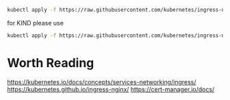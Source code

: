 ```sh
kubectl apply -f https://raw.githubusercontent.com/kubernetes/ingress-nginx/controller-v1.3.1/deploy/static/provider/cloud/deploy.yaml
```

for KIND please use
```sh
kubectl apply -f https://raw.githubusercontent.com/kubernetes/ingress-nginx/main/deploy/static/provider/kind/deploy.yaml
```

# Worth Reading
https://kubernetes.io/docs/concepts/services-networking/ingress/
https://kubernetes.github.io/ingress-nginx/
https://cert-manager.io/docs/

